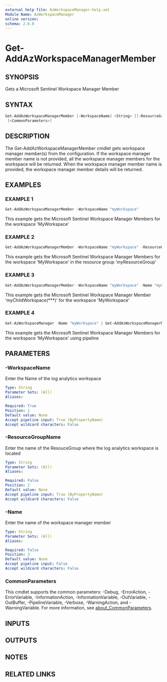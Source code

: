 ```yaml
---
external help file: AzWorkspaceManager-help.xml
Module Name: AzWorkspaceManager
online version:
schema: 2.0.0
---
```


# Get-AddAzWorkspaceManagerMember

## SYNOPSIS
Gets a Microsoft Sentinel Workspace Manager Member

## SYNTAX

```powershell
Get-AddAzWorkspaceManagerMember [-WorkspaceName] <String> [[-ResourceGroupName] <String>] [[-Name] <String>]
 [<CommonParameters>]
```

## DESCRIPTION
The Get-AddAzWorkspaceManagerMember cmdlet gets workspace manager member(s) from the configuration.
If the workspace manager member name is not provided, all the workspace manager members for the workspace will be returned.
When the workspace manager member name is provided, the workspace manager member details will be returned.

## EXAMPLES

### EXAMPLE 1
```powershell
Get-AddAzWorkspaceManagerMember -WorkspaceName "myWorkspace"
```

This example gets the Microsoft Sentinel Workspace Manager Members for the workspace 'MyWorkspace'

### EXAMPLE 2
```powershell
Get-AddAzWorkspaceManagerMember -WorkspaceName "myWorkspace" -ResourceGroupName "myResourceGroup"
```

This example gets the Microsoft Sentinel Workspace Manager Members for the workspace 'MyWorkspace' in the resource group 'myResourceGroup'

### EXAMPLE 3
```powershell
Get-AddAzWorkspaceManagerMember -WorkspaceName "myWorkspace" -Name "myChildWorkspace(***)"
```

This example gets the Microsoft Sentinel Workspace Manager Member 'myChildWorkspace(***)' for the workspace 'MyWorkspace'

### EXAMPLE 4
```powershell
Get-AzWorkspaceManager -Name "myWorkspace" | Get-AddAzWorkspaceManagerMember
```

This example gets the Microsoft Sentinel Workspace Manager Members for the workspace 'MyWorkspace' using pipeline

## PARAMETERS

### -WorkspaceName
Enter the Name of the log analytics workspace

```yaml
Type: String
Parameter Sets: (All)
Aliases:

Required: True
Position: 1
Default value: None
Accept pipeline input: True (ByPropertyName)
Accept wildcard characters: False
```

### -ResourceGroupName
Enter the name of the ResouceGroup where the log analytics workspace is located

```yaml
Type: String
Parameter Sets: (All)
Aliases:

Required: False
Position: 2
Default value: None
Accept pipeline input: True (ByPropertyName)
Accept wildcard characters: False
```

### -Name
Enter the name of the workspace manager member

```yaml
Type: String
Parameter Sets: (All)
Aliases:

Required: False
Position: 3
Default value: None
Accept pipeline input: False
Accept wildcard characters: False
```

### CommonParameters
This cmdlet supports the common parameters: -Debug, -ErrorAction, -ErrorVariable, -InformationAction, -InformationVariable, -OutVariable, -OutBuffer, -PipelineVariable, -Verbose, -WarningAction, and -WarningVariable. For more information, see [about_CommonParameters](http://go.microsoft.com/fwlink/?LinkID=113216).

## INPUTS

## OUTPUTS

## NOTES

## RELATED LINKS
